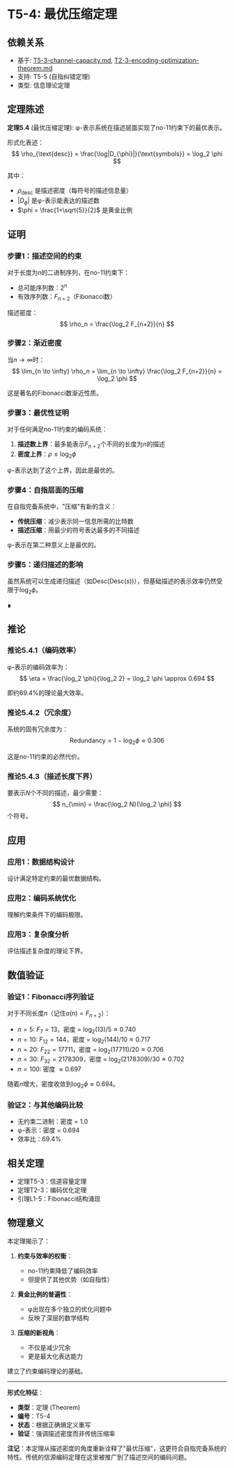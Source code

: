 # T5-4: 最优压缩定理

## 依赖关系
- 基于: [T5-3-channel-capacity.md](T5-3-channel-capacity.md), [T2-3-encoding-optimization-theorem.md](T2-3-encoding-optimization-theorem.md)
- 支持: T5-5 (自指纠错定理)
- 类型: 信息理论定理

## 定理陈述

**定理5.4** (最优压缩定理): φ-表示系统在描述层面实现了no-11约束下的最优表示。

形式化表述：
$$
\rho_{\text{desc}} = \frac{\log|D_{\phi}|}{\text{symbols}} = \log_2 \phi
$$

其中：
- $\rho_{\text{desc}}$ 是描述密度（每符号的描述信息量）
- $|D_{\phi}|$ 是φ-表示能表达的描述数
- $\phi = \frac{1+\sqrt{5}}{2}$ 是黄金比例

## 证明

### 步骤1：描述空间的约束

对于长度为$n$的二进制序列，在no-11约束下：
- 总可能序列数：$2^n$
- 有效序列数：$F_{n+2}$（Fibonacci数）

描述密度：
$$
\rho_n = \frac{\log_2 F_{n+2}}{n}
$$

### 步骤2：渐近密度

当$n \to \infty$时：
$$
\lim_{n \to \infty} \rho_n = \lim_{n \to \infty} \frac{\log_2 F_{n+2}}{n} = \log_2 \phi
$$

这是著名的Fibonacci数渐近性质。

### 步骤3：最优性证明

对于任何满足no-11约束的编码系统：

1. **描述数上界**：最多能表示$F_{n+2}$个不同的长度为$n$的描述
2. **密度上界**：$\rho \leq \log_2 \phi$

φ-表示达到了这个上界，因此是最优的。

### 步骤4：自指层面的压缩

在自指完备系统中，"压缩"有新的含义：
- **传统压缩**：减少表示同一信息所需的比特数
- **描述压缩**：用最少的符号表达最多的不同描述

φ-表示在第二种意义上是最优的。

### 步骤5：递归描述的影响

虽然系统可以生成递归描述（如$\text{Desc}(\text{Desc}(s))$），但基础描述的表示效率仍然受限于$\log_2 \phi$。

∎

## 推论

### 推论5.4.1（编码效率）

φ-表示的编码效率为：
$$
\eta = \frac{\log_2 \phi}{\log_2 2} = \log_2 \phi \approx 0.694
$$

即约69.4%的理论最大效率。

### 推论5.4.2（冗余度）

系统的固有冗余度为：
$$
\text{Redundancy} = 1 - \log_2 \phi \approx 0.306
$$

这是no-11约束的必然代价。

### 推论5.4.3（描述长度下界）

要表示$N$个不同的描述，最少需要：
$$
n_{\min} = \frac{\log_2 N}{\log_2 \phi}
$$
个符号。

## 应用

### 应用1：数据结构设计

设计满足特定约束的最优数据结构。

### 应用2：编码系统优化

理解约束条件下的编码极限。

### 应用3：复杂度分析

评估描述复杂度的理论下界。

## 数值验证

### 验证1：Fibonacci序列验证

对于不同长度$n$（记住$a(n) = F_{n+2}$）：
- $n=5$: $F_7 = 13$，密度 = $\log_2(13)/5 \approx 0.740$
- $n=10$: $F_{12} = 144$，密度 = $\log_2(144)/10 \approx 0.717$
- $n=20$: $F_{22} = 17711$，密度 = $\log_2(17711)/20 \approx 0.706$
- $n=30$: $F_{32} = 2178309$，密度 = $\log_2(2178309)/30 \approx 0.702$
- $n=100$: 密度 $\approx 0.697$

随着$n$增大，密度收敛到$\log_2 \phi \approx 0.694$。

### 验证2：与其他编码比较

- 无约束二进制：密度 = 1.0
- φ-表示：密度 = 0.694
- 效率比：69.4%

## 相关定理

- 定理T5-3：信道容量定理
- 定理T2-3：编码优化定理
- 引理L1-5：Fibonacci结构涌现

## 物理意义

本定理揭示了：
1. **约束与效率的权衡**：
   - no-11约束降低了编码效率
   - 但提供了其他优势（如自指性）

2. **黄金比例的普遍性**：
   - φ出现在多个独立的优化问题中
   - 反映了深层的数学结构

3. **压缩的新视角**：
   - 不仅是减少冗余
   - 更是最大化表达能力

建立了约束编码理论的基础。

---

**形式化特征**：
- **类型**：定理 (Theorem)
- **编号**：T5-4
- **状态**：根据正确熵定义重写
- **验证**：强调描述密度而非传统压缩率

**注记**：本定理从描述密度的角度重新诠释了"最优压缩"，这更符合自指完备系统的特性。传统的信源编码定理在这里被推广到了描述空间的编码问题。